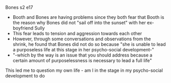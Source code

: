 Bones s2 e17
- Booth and Bones are having problems since they both fear that Booth is the reason why Bones did not "sail off into the sunset" with her ex-boyfriend Sully
- This fear leads to tension and aggression towards each other
- However, through some conversations and observations from the shrink, he found that Bones did not do so because "she is unable to lead a purposeless life at this stage in her psycho-social development-"
- "-which by the way is an issue that you should address because a certain amount of purposelessness is necessary to lead a full life"

This led me to question my own life - am I in the stage in my psycho-social development to do 